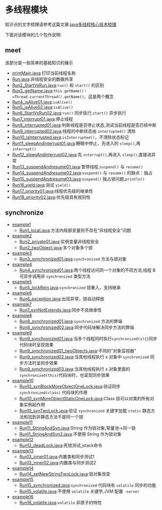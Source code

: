 # 多线程模块

知识点的文字梳理请参考这篇文章:[java多线程核心技术梳理](http://blog.csdn.net/h3243212/article/details/51180173)

下面对该模块的几个包作说明:

## meet

该部分是一些简单的基础知识的展示

- [printMain.java](src/main/java/com/brianway/learning/java/multithread/meet/printMain.java):打印当前线程名称
- [Run.java](src/main/java/com/brianway/learning/java/multithread/meet/Run.java):非线程安全的数据共享
- [Run2_StartVsRun.java](src/main/java/com/brianway/learning/java/multithread/meet/Run2_StartVsRun.java):`run()` 和 `start()` 的区别
- [Run3_getName.java](src/main/java/com/brianway/learning/java/multithread/meet/Run3_getName.java):`this.getName()！=Thread.currentThread().getName()`，这是两个概念
- [Run4_isAlive01.java](src/main/java/com/brianway/learning/java/multithread/meet/Run4_isAlive01.java):`isAlive()`
- [Run5_isAlive02.java](src/main/java/com/brianway/learning/java/multithread/meet/Run5_isAlive02.java):`isAlive()`
- [Run6_StartVsRun02.java](src/main/java/com/brianway/learning/java/multithread/meet/Run6_StartVsRun02.java):`run()` 同步执行,`start()` 异步执行
- [Run7_interrupt01.java](src/main/java/com/brianway/learning/java/multithread/meet/Run7_interrupt01.java):停止线程
- [Run8_interrupted01.java](src/main/java/com/brianway/learning/java/multithread/meet/Run8_interrupted01.java):判断线程是否停止状态,测试当前线程是否已经中断
- [Run9_interrupted02.java](src/main/java/com/brianway/learning/java/multithread/meet/Run9_interrupted02.java):线程的中断状态由 `interrupted()` 清除
- [Run10_isInterrupted.java](src/main/java/com/brianway/learning/java/multithread/meet/Run10_isInterrupted.java):`isInterrupted()`，不清除状态标记
- [Run11_sleepAndinterrupt01.java](src/main/java/com/brianway/learning/java/multithread/meet/Run11_sleepAndinterrupt01.java):睡眠中停止，先进入的 `sleep()`,再 `interrupt()`
- [Run12_sleepAndinterrupt02.java](src/main/java/com/brianway/learning/java/multithread/meet/Run12_sleepAndinterrupt02.java):先 `interrupt()`,再进入 `sleep()`,直接进异常
- [Run13_suspendAndresume01.java](src/main/java/com/brianway/learning/java/multithread/meet/Run13_suspendAndresume01.java):暂停线程,`suspend()` 与 `resume()`
- [Run14_suspendAndresume02.java](src/main/java/com/brianway/learning/java/multithread/meet/Run14_suspendAndresume02.java):`suspend()` 与 `resume()` 的缺点：独占
- [Run15_suspendAndresume03.java](src/main/java/com/brianway/learning/java/multithread/meet/Run15_suspendAndresume03.java):`suspend()` 独占锁问题,`println()`
- [Run16_yield.java](src/main/java/com/brianway/learning/java/multithread/meet/Run16_yield.java):测试 `yield()`
- [Run17_priority01.java](src/main/java/com/brianway/learning/java/multithread/meet/Run17_priority01.java):线程优先级的继承性
- [Run18_priority02.java](src/main/java/com/brianway/learning/java/multithread/meet/Run18_priority02.java):优先级具有规则性

## synchronize

- [example1](src/main/java/com/brianway/learning/java/multithread/synchronize/example1)
    - [Run1_local.java](src/main/java/com/brianway/learning/java/multithread/synchronize/example1/Run1_local.java):方法内局部变量则不存在“非线程安全”问题
- [example2](src/main/java/com/brianway/learning/java/multithread/synchronize/example2)
    - [Run2_private01.java](src/main/java/com/brianway/learning/java/multithread/synchronize/example2/Run2_private01.java):实例变量非线程安全
    - [Run2_twoObject.java](src/main/java/com/brianway/learning/java/multithread/synchronize/example2/Run2_twoObject.java):多个对象多个锁
- [example3](src/main/java/com/brianway/learning/java/multithread/synchronize/example3)
    - [Run3_synchronized01.java](src/main/java/com/brianway/learning/java/multithread/synchronize/example3/Run3_synchronized01.java):`synchronized` 方法与锁对象
- [example4](src/main/java/com/brianway/learning/java/multithread/synchronize/example4)
    - [Run4_synchronized01.java](src/main/java/com/brianway/learning/java/multithread/synchronize/example4/Run4_synchronized01.java):两个线程访问同一个对象的不同方法,线程 B 可异步调用非 `synchronized` 类型方法
- [example5](src/main/java/com/brianway/learning/java/multithread/synchronize/example5)
    - [Run5_lockRein.java](src/main/java/com/brianway/learning/java/multithread/synchronize/example5/Run5_lockRein.java):`synchronized` 锁重入，支持继承
- [example6](src/main/java/com/brianway/learning/java/multithread/synchronize/example6)
    - [Run6_exception.java](src/main/java/com/brianway/learning/java/multithread/synchronize/example6/Run6_exception.java):出现异常，锁自动释放
- [example7](src/main/java/com/brianway/learning/java/multithread/synchronize/example7)
    - [Run7_synNotExtends.java](src/main/java/com/brianway/learning/java/multithread/synchronize/example7/Run7_synNotExtends.java):同步不具继承性
- [example8](src/main/java/com/brianway/learning/java/multithread/synchronize/example8)
    - [Run8_synchronized01.java](src/main/java/com/brianway/learning/java/multithread/synchronize/example8/Run8_synchronized01.java):`synchronized` 方法的弊端
    - [Run8_synchronized02.java](src/main/java/com/brianway/learning/java/multithread/synchronize/example8/Run8_synchronized02.java):同步代码块解决同步方法的弊端
- [example9](src/main/java/com/brianway/learning/java/multithread/synchronize/example9)
    - [Run9_synchronized01.java](src/main/java/com/brianway/learning/java/multithread/synchronize/example9/Run9_synchronized01.java):当多个线程同时执行`synchronized(x){}`同步代码块时呈现效果
    - [Run9_synchronized01_twoObjects.java](src/main/java/com/brianway/learning/java/multithread/synchronize/example9/Run9_synchronized01_twoObjects.java):不同的“对象监视器”
    - [Run9_synchronized02.java](src/main/java/com/brianway/learning/java/multithread/synchronize/example9/Run9_synchronized02.java):当其他线程执行 x 对象中 `synchronized` 同步方法时呈同步效果
    - [Run9_synchronized03.java](src/main/java/com/brianway/learning/java/multithread/synchronize/example9/Run9_synchronized03.java):当其他线程执行 x 对象里面的`synchronized(this)`代码块时，也呈现同步效果
- [example10](src/main/java/com/brianway/learning/java/multithread/synchronize/example10)
    - [Run10_synBlockMoreObjectOneLock.java](src/main/java/com/brianway/learning/java/multithread/synchronize/example10/Run10_synBlockMoreObjectOneLock.java):验证同步 `synchronized(class)` 代码块的作用
    - [Run10_synMoreObjectStaticOneLock.java](src/main/java/com/brianway/learning/java/multithread/synchronize/example10/Run10_synMoreObjectStaticOneLock.java):Class 锁可以对类的所有对象实例起作用
    - [Run10_synTwoLock.java](src/main/java/com/brianway/learning/java/multithread/synchronize/example10/Run10_synTwoLock.java):验证 `synchronized` 关键字加载 `static` 静态方法和加到非静态方法不是同一个锁
- [example11](src/main/java/com/brianway/learning/java/multithread/synchronize/example11)
    - [Run11_StringAndSyn.java](src/main/java/com/brianway/learning/java/multithread/synchronize/example11/Run11_StringAndSyn.java):String 作为锁对象,常量池->同一锁
    - [Run11_StringAndSyn2.java](src/main/java/com/brianway/learning/java/multithread/synchronize/example11/Run11_StringAndSyn2.java):不使用 String 作为锁对象
- [example12](src/main/java/com/brianway/learning/java/multithread/synchronize/example12)
    - [Run12_deadLock.java](src/main/java/com/brianway/learning/java/multithread/synchronize/example12/Run12_deadLock.java):死锁测试,jstack命令
- [example13](src/main/java/com/brianway/learning/java/multithread/synchronize/example13)
    - [Run13_inner01.java](src/main/java/com/brianway/learning/java/multithread/synchronize/example13/Run13_inner01.java):内置类和同步测试1
    - [Run13_inner02.java](src/main/java/com/brianway/learning/java/multithread/synchronize/example13/Run13_inner02.java):内置类与同步测试2
- [example14](src/main/java/com/brianway/learning/java/multithread/synchronize/example14)
    - [Run14_setNewStringTwoLock.java](src/main/java/com/brianway/learning/java/multithread/synchronize/example14/Run14_setNewStringTwoLock.java):锁对象改变
- [example15](src/main/java/com/brianway/learning/java/multithread/synchronize/example15)
    - [Run15_synchronized.java](src/main/java/com/brianway/learning/java/multithread/synchronize/example15/Run15_synchronized.java):`synchronized` 代码块有 `volatile` 同步的功能
    - [Run15_volatile.java](src/main/java/com/brianway/learning/java/multithread/synchronize/example15/Run15_volatile.java):不使用 `volatile` 关键字,JVM 配置 `-server`
- [example16](src/main/java/com/brianway/learning/java/multithread/synchronize/example16)
    - [Run16_volatile.java](src/main/java/com/brianway/learning/java/multithread/synchronize/example16/Run16_volatile.java):`volatile` 非原子的特性
